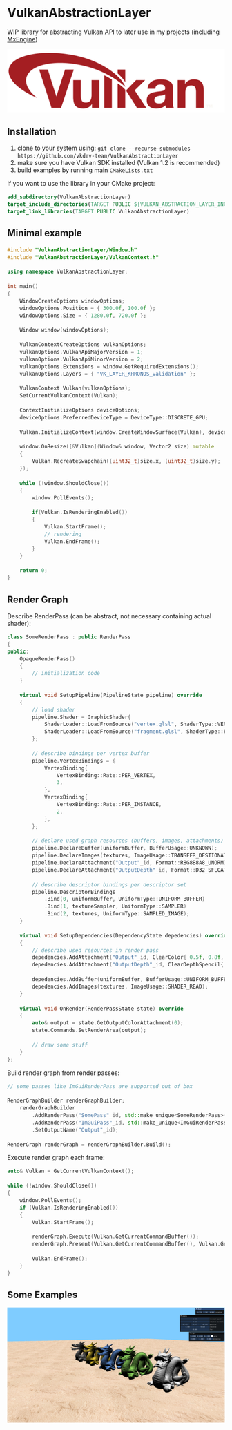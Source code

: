 # VulkanAbstractionLayer

WIP library for abstracting Vulkan API to later use in my projects (including [MxEngine](https://github.com/asc-community/MxEngine))

![vulkan-logo](preview/vulkan-logo.png)

## Installation
1. clone to your system using: `git clone --recurse-submodules https://github.com/vkdev-team/VulkanAbstractionLayer`
2. make sure you have Vulkan SDK installed (Vulkan 1.2 is recommended)
3. build examples by running main `CMakeLists.txt`

If you want to use the library in your CMake project:
```cmake
add_subdirectory(VulkanAbstractionLayer)
target_include_directories(TARGET PUBLIC ${VULKAN_ABSTRACTION_LAYER_INCLUDE_DIR})
target_link_libraries(TARGET PUBLIC VulkanAbstractionLayer)
```

## Minimal example
```cpp
#include "VulkanAbstractionLayer/Window.h"
#include "VulkanAbstractionLayer/VulkanContext.h"

using namespace VulkanAbstractionLayer;

int main()
{
    WindowCreateOptions windowOptions;
    windowOptions.Position = { 300.0f, 100.0f };
    windowOptions.Size = { 1280.0f, 720.0f };

    Window window(windowOptions);

    VulkanContextCreateOptions vulkanOptions;
    vulkanOptions.VulkanApiMajorVersion = 1;
    vulkanOptions.VulkanApiMinorVersion = 2;
    vulkanOptions.Extensions = window.GetRequiredExtensions();
    vulkanOptions.Layers = { "VK_LAYER_KHRONOS_validation" };

    VulkanContext Vulkan(vulkanOptions);
    SetCurrentVulkanContext(Vulkan);

    ContextInitializeOptions deviceOptions;
    deviceOptions.PreferredDeviceType = DeviceType::DISCRETE_GPU;

    Vulkan.InitializeContext(window.CreateWindowSurface(Vulkan), deviceOptions);

    window.OnResize([&Vulkan](Window& window, Vector2 size) mutable
    { 
        Vulkan.RecreateSwapchain((uint32_t)size.x, (uint32_t)size.y); 
    });
    
    while (!window.ShouldClose())
    {
        window.PollEvents();

        if(Vulkan.IsRenderingEnabled())
        {
            Vulkan.StartFrame();
            // rendering
            Vulkan.EndFrame();
        }
    }

    return 0;
}
```

## Render Graph
Describe RenderPass (can be abstract, not necessary containing actual shader):
```cpp
class SomeRenderPass : public RenderPass
{    
public:
    OpaqueRenderPass()
    {
        // initialization code
    }

    virtual void SetupPipeline(PipelineState pipeline) override
    {
        // load shader
        pipeline.Shader = GraphicShader{
            ShaderLoader::LoadFromSource("vertex.glsl", ShaderType::VERTEX, ShaderLanguage::GLSL),
            ShaderLoader::LoadFromSource("fragment.glsl", ShaderType::FRAGMENT, ShaderLanguage::GLSL),
        };

        // describe bindings per vertex buffer
        pipeline.VertexBindings = {
            VertexBinding{
                VertexBinding::Rate::PER_VERTEX,
                3,
            },
            VertexBinding{
                VertexBinding::Rate::PER_INSTANCE,
                2,
            },
        };

        // declare used graph resources (buffers, images, attachments) with their initial state
        pipeline.DeclareBuffer(uniformBuffer, BufferUsage::UNKNOWN);
        pipeline.DeclareImages(textures, ImageUsage::TRANSFER_DESTIONATION);
        pipeline.DeclareAttachment("Output"_id, Format::R8G8B8A8_UNORM);
        pipeline.DeclareAttachment("OutputDepth"_id, Format::D32_SFLOAT_S8_UINT);

        // describe descriptor bindings per descriptor set
        pipeline.DescriptorBindings
            .Bind(0, uniformBuffer, UniformType::UNIFORM_BUFFER)
            .Bind(1, textureSampler, UniformType::SAMPLER)
            .Bind(2, textures, UniformType::SAMPLED_IMAGE);
    }

    virtual void SetupDependencies(DependencyState depedencies) override
    {
        // describe used resources in render pass
        depedencies.AddAttachment("Output"_id, ClearColor{ 0.5f, 0.8f, 1.0f, 1.0f });
        depedencies.AddAttachment("OutputDepth"_id, ClearDepthSpencil{ });

        depedencies.AddBuffer(uniformBuffer, BufferUsage::UNIFORM_BUFFER);
        depedencies.AddImages(textures, ImageUsage::SHADER_READ);
    }
    
    virtual void OnRender(RenderPassState state) override
    {
        auto& output = state.GetOutputColorAttachment(0);
        state.Commands.SetRenderArea(output);

        // draw some stuff
    }
};
```

Build render graph from render passes:
```cpp
// some passes like ImGuiRenderPass are supported out of box

RenderGraphBuilder renderGraphBuilder;
    renderGraphBuilder
        .AddRenderPass("SomePass"_id, std::make_unique<SomeRenderPass>(sharedResources))
        .AddRenderPass("ImGuiPass"_id, std::make_unique<ImGuiRenderPass>("Output"_id))
        .SetOutputName("Output"_id);

RenderGraph renderGraph = renderGraphBuilder.Build();
```

Execute render graph each frame:
```cpp
auto& Vulkan = GetCurrentVulkanContext();

while (!window.ShouldClose())
{
    window.PollEvents();
    if (Vulkan.IsRenderingEnabled())
    {
        Vulkan.StartFrame();

        renderGraph.Execute(Vulkan.GetCurrentCommandBuffer());
        renderGraph.Present(Vulkan.GetCurrentCommandBuffer(), Vulkan.GetCurrentSwapchainImage());

        Vulkan.EndFrame();
    }
}
```

## Some Examples
![instanced-dragons](preview/instanced-dragons.png)
